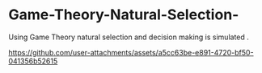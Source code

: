 # Game-Theory-Natural-Selection-
Using Game Theory natural selection and decision making is simulated .



https://github.com/user-attachments/assets/a5cc63be-e891-4720-bf50-041356b52615


